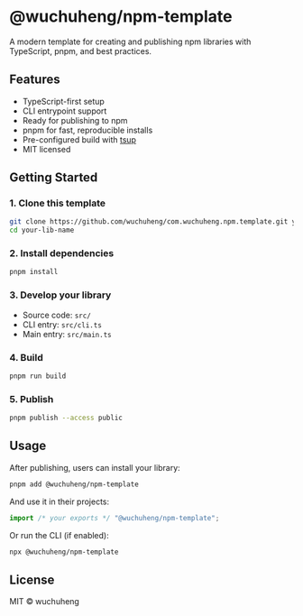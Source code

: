 # @wuchuheng/npm-template

A modern template for creating and publishing npm libraries with TypeScript, pnpm, and best practices.

## Features

-   TypeScript-first setup
-   CLI entrypoint support
-   Ready for publishing to npm
-   pnpm for fast, reproducible installs
-   Pre-configured build with [tsup](https://tsup.egoist.dev/)
-   MIT licensed

## Getting Started

### 1. Clone this template

```bash
git clone https://github.com/wuchuheng/com.wuchuheng.npm.template.git your-lib-name
cd your-lib-name
```

### 2. Install dependencies

```bash
pnpm install
```

### 3. Develop your library

-   Source code: `src/`
-   CLI entry: `src/cli.ts`
-   Main entry: `src/main.ts`

### 4. Build

```bash
pnpm run build
```

### 5. Publish

```bash
pnpm publish --access public
```

## Usage

After publishing, users can install your library:

```bash
pnpm add @wuchuheng/npm-template
```

And use it in their projects:

```js
import /* your exports */ "@wuchuheng/npm-template";
```

Or run the CLI (if enabled):

```bash
npx @wuchuheng/npm-template
```

## License

MIT © wuchuheng
